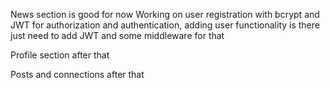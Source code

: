 News section is good for now
Working on user registration with bcrypt and JWT for authorization and authentication, adding user functionality is there just need to add JWT and some middleware for that

Profile section after that

Posts and connections after that
